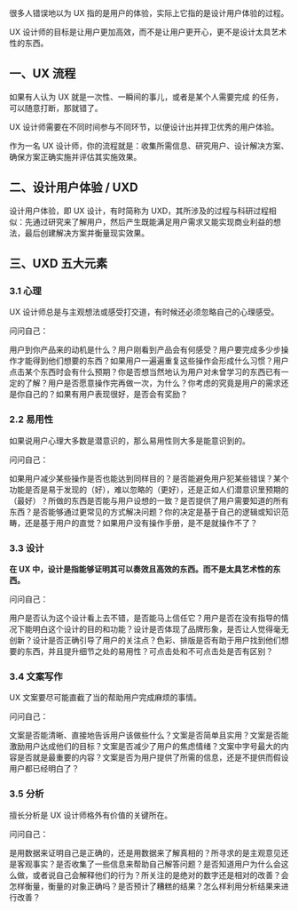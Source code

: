 
很多人错误地以为 UX 指的是用户的体验，实际上它指的是设计用户体验的过程。

UX 设计师的目标是让用户更加高效，而不是让用户更开心，更不是设计太具艺术性的东西。

## 一、UX 流程

如果有人认为 UX 就是一次性、一瞬间的事儿，或者是某个人需要完成 的任务，可以随意打断，那就错了。

UX 设计师需要在不同时间参与不同环节，以便设计出并捍卫优秀的用户体验。

作为一名 UX 设计师，你的流程就是：收集所需信息、研究用户、设计解决方案、确保方案正确实施并评估其实施效果。


## 二、设计用户体验 / UXD

设计用户体验，即 UX 设计，有时简称为 UXD，其所涉及的过程与科研过程相似：先通过研究来了解用户，然后产生既能满足用户需求又能实现商业利益的想法，最后创建解决方案并衡量现实效果。

## 三、UXD 五大元素

### 3.1 心理

UX 设计师总是与主观想法或感受打交道，有时候还必须忽略自己的心理感受。

问问自己：

用户到你产品来的动机是什么？用户刚看到产品会有何感受？用户要完成多少步操作才能得到他们想要的东西？如果用户一遍遍重复这些操作会形成什么习惯？用户点击某个东西时会有什么预期？你是否想当然地认为用户对未曾学习的东西已有一定的了解？用户是否愿意操作完再做一次，为什么？你考虑的究竟是用户的需求还是你自己的？如果有用户表现很好，是否会有奖励？


### 2.2 易用性

如果说用户心理大多数是潜意识的，那么易用性则大多是能意识到的。

问问自己：

如果用户减少某些操作是否也能达到同样目的？是否能避免用户犯某些错误？某个功能是否是易于发现的（好），难以忽略的（更好），还是正如人们潜意识里预期的（最好）？所做的东西是否能与用户设想的一致？是否提供了用户需要知道的所有东西？是否能够通过更常见的方式解决问题？你的决定是基于自己的逻辑或知识范畴，还是基于用户的直觉？如果用户没有操作手册，是不是就操作不了？


### 3.3 设计

**在 UX 中，设计是指能够证明其可以奏效且高效的东西。而不是太具艺术性的东西。**

问问自己：

用户是否认为这个设计看上去不错，是否能马上信任它？用户是否在没有指导的情况下能明白这个设计的目的和功能？设计是否体现了品牌形象，是否让人觉得毫无创新？设计是否正确引导了用户的关注点？色彩、排版是否有助于用户找到他们想要的东西，并且提升细节之处的易用性？可点击处和不可点击处是否有区别？

### 3.4 文案写作

UX 文案要尽可能直截了当的帮助用户完成麻烦的事情。

问问自己：

文案是否能清晰、直接地告诉用户该做些什么？文案是否简单且实用？文案是否能激励用户达成他们的目标？文案是否减少了用户的焦虑情绪？文案中字号最大的内容是否就是最重要的内容？文案是否为用户提供了所需的信息，还是不提供而假设用户都已经明白了？

### 3.5 分析

擅长分析是 UX 设计师格外有价值的关键所在。

问问自己：

是用数据来证明自己是正确的，还是用数据来了解真相的？所寻求的是主观意见还是客观事实？是否收集了一些信息来帮助自己解答问题？是否知道用户为什么会这么做，或者说自己会解释他们的行为？所关注的是绝对的数字还是相对的改善？会怎样衡量，衡量的对象正确吗？是否预计了糟糕的结果？怎么样利用分析结果来进行改善？


